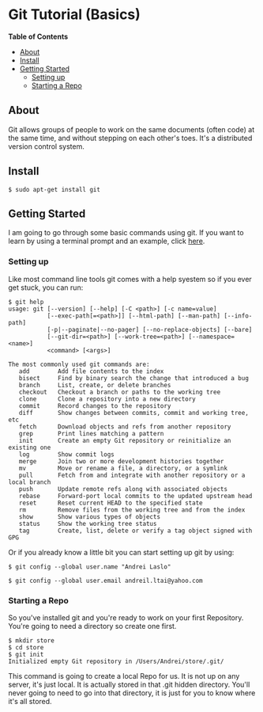 # Git Tutorial (Basics)

**Table of Contents**

- [About](#about)
- [Install](#install)
- [Getting Started](#getting-started)
  - [Setting up](#set-up)
  - [Starting a Repo](#starting-repo)



## About

Git allows groups of people to work on the same documents (often code) at the same time, and without stepping on each other's toes. It's a distributed version control system.

## Install

```shell
$ sudo apt-get install git
```

## Getting Started

I am going to go through some basic commands using git. If you want to learn by using a terminal prompt and an example, click [here](https://try.github.io/levels/1/challenges/1).

### Setting up

Like most command line tools git comes with a help syestem so if you ever get stuck, you can run:

```shell
$ git help
usage: git [--version] [--help] [-C <path>] [-c name=value]
           [--exec-path[=<path>]] [--html-path] [--man-path] [--info-path]
           [-p|--paginate|--no-pager] [--no-replace-objects] [--bare]
           [--git-dir=<path>] [--work-tree=<path>] [--namespace=<name>]
           <command> [<args>]

The most commonly used git commands are:
   add        Add file contents to the index
   bisect     Find by binary search the change that introduced a bug
   branch     List, create, or delete branches
   checkout   Checkout a branch or paths to the working tree
   clone      Clone a repository into a new directory
   commit     Record changes to the repository
   diff       Show changes between commits, commit and working tree, etc
   fetch      Download objects and refs from another repository
   grep       Print lines matching a pattern
   init       Create an empty Git repository or reinitialize an existing one
   log        Show commit logs
   merge      Join two or more development histories together
   mv         Move or rename a file, a directory, or a symlink
   pull       Fetch from and integrate with another repository or a local branch
   push       Update remote refs along with associated objects
   rebase     Forward-port local commits to the updated upstream head
   reset      Reset current HEAD to the specified state
   rm         Remove files from the working tree and from the index
   show       Show various types of objects
   status     Show the working tree status
   tag        Create, list, delete or verify a tag object signed with GPG
```

Or if you already know a little bit you can start setting up git by using:

```shell
$ git config --global user.name "Andrei Laslo"

$ git config --global user.email andreil.ltai@yahoo.com

```

### Starting a Repo

So you've installed git and you're ready to work on your first Repository. You're going to need a directory so create one first.

```shell
$ mkdir store
$ cd store
$ git init
Initialized empty Git repository in /Users/Andrei/store/.git/
```
This command is going to create a local Repo for us. It is not up on any server, it's just local. It is actually stored in that .git hidden directory. You'll never going to need to go into that directory, it is just for you to know where it's all stored.


	
